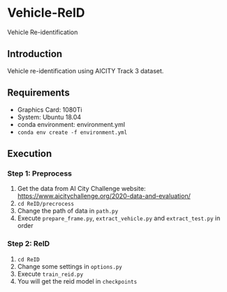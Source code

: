 # Vehicle-ReID
Vehicle Re-identification

## Introduction

Vehicle re-identification using AICITY Track 3 dataset.

## Requirements

* Graphics Card: 1080Ti
* System: Ubuntu 18.04
* conda environment: environment.yml
* `conda env create -f environment.yml`


## Execution

### Step 1: Preprocess

1. Get the data from AI City Challenge website: https://www.aicitychallenge.org/2020-data-and-evaluation/
2. `cd ReID/precrocess`
3. Change the path of data in `path.py`
4. Execute `prepare_frame.py`, `extract_vehicle.py` and `extract_test.py` in order


### Step 2: ReID

1. `cd ReID`
2. Change some settings in `options.py`
3. Execute `train_reid.py`
4. You will get the reid model in `checkpoints`
